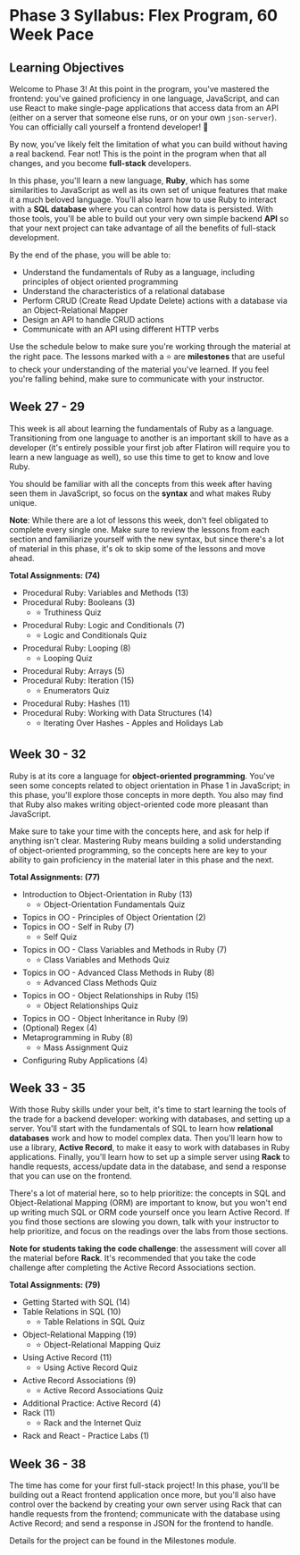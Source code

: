 # Phase 3 Syllabus: Flex Program, 60 Week Pace

## Learning Objectives

Welcome to Phase 3! At this point in the program, you've mastered the frontend:
you've gained proficiency in one language, JavaScript, and can use React to make
single-page applications that access data from an API (either on a server that
someone else runs, or on your own `json-server`). You can officially call
yourself a frontend developer! 🎉

By now, you've likely felt the limitation of what you can build without having a
real backend. Fear not! This is the point in the program when that all changes,
and you become **full-stack** developers.

In this phase, you'll learn a new language, **Ruby**, which has some
similarities to JavaScript as well as its own set of unique features that make
it a much beloved language. You'll also learn how to use Ruby to interact with a
**SQL database** where you can control how data is persisted. With those tools,
you'll be able to build out your very own simple backend **API** so that your
next project can take advantage of all the benefits of full-stack development.

By the end of the phase, you will be able to:

- Understand the fundamentals of Ruby as a language, including principles of
  object oriented programming
- Understand the characteristics of a relational database
- Perform CRUD (Create Read Update Delete) actions with a database via an
  Object-Relational Mapper
- Design an API to handle CRUD actions
- Communicate with an API using different HTTP verbs

Use the schedule below to make sure you're working through the material at
the right pace. The lessons marked with a ⭐️ are **milestones** that are useful
to check your understanding of the material you've learned. If you feel you're
falling behind, make sure to communicate with your instructor.

## Week 27 - 29

This week is all about learning the fundamentals of Ruby as a language.
Transitioning from one language to another is an important skill to have as a
developer (it's entirely possible your first job after Flatiron will require you
to learn a new language as well), so use this time to get to know and love Ruby.

You should be familiar with all the concepts from this week after having seen
them in JavaScript, so focus on the **syntax** and what makes Ruby unique.

**Note**: While there are a lot of lessons this week, don't feel obligated to
complete every single one. Make sure to review the lessons from each section and
familiarize yourself with the new syntax, but since there's a lot of material in
this phase, it's ok to skip some of the lessons and move ahead.

**Total Assignments: (74)**

- Procedural Ruby: Variables and Methods (13)
- Procedural Ruby: Booleans (3)
  - ⭐️ Truthiness Quiz
- Procedural Ruby: Logic and Conditionals (7)
  - ⭐️ Logic and Conditionals Quiz
- Procedural Ruby: Looping (8)
  - ⭐️ Looping Quiz
- Procedural Ruby: Arrays (5)
- Procedural Ruby: Iteration (15)
  - ⭐️ Enumerators Quiz
- Procedural Ruby: Hashes (11)
- Procedural Ruby: Working with Data Structures (14)
  - ⭐️ Iterating Over Hashes - Apples and Holidays Lab

## Week 30 - 32

Ruby is at its core a language for **object-oriented programming**. You've seen
some concepts related to object orientation in Phase 1 in JavaScript; in this
phase, you'll explore those concepts in more depth. You also may find that Ruby
also makes writing object-oriented code more pleasant than JavaScript.

Make sure to take your time with the concepts here, and ask for help if anything
isn't clear. Mastering Ruby means building a solid understanding of
object-oriented programming, so the concepts here are key to your ability to
gain proficiency in the material later in this phase and the next.

**Total Assignments: (77)**

- Introduction to Object-Orientation in Ruby (13)
  - ⭐️ Object-Orientation Fundamentals Quiz
- Topics in OO - Principles of Object Orientation (2)
- Topics in OO - Self in Ruby (7)
  - ⭐️ Self Quiz
- Topics in OO - Class Variables and Methods in Ruby (7)
  - ⭐️ Class Variables and Methods Quiz
- Topics in OO - Advanced Class Methods in Ruby (8)
  - ⭐️ Advanced Class Methods Quiz
- Topics in OO - Object Relationships in Ruby (15)
  - ⭐️ Object Relationships Quiz
- Topics in OO - Object Inheritance in Ruby (9)
- (Optional) Regex (4)
- Metaprogramming in Ruby (8)
  - ⭐️ Mass Assignment Quiz
- Configuring Ruby Applications (4)

## Week 33 - 35

With those Ruby skills under your belt, it's time to start learning the tools of
the trade for a backend developer: working with databases, and setting up a
server. You'll start with the fundamentals of SQL to learn how **relational
databases** work and how to model complex data. Then you'll learn how to use a
library, **Active Record**, to make it easy to work with databases in Ruby
applications. Finally, you'll learn how to set up a simple server using **Rack**
to handle requests, access/update data in the database, and send a response that
you can use on the frontend.

There's a lot of material here, so to help prioritize: the concepts in SQL and
Object-Relational Mapping (ORM) are important to know, but you won't end up
writing much SQL or ORM code yourself once you learn Active Record. If you find
those sections are slowing you down, talk with your instructor to help
prioritize, and focus on the readings over the labs from those sections.

**Note for students taking the code challenge**: the assessment will cover all
the material before **Rack**. It's recommended that you take the code challenge
after completing the Active Record Associations section.

**Total Assignments: (79)**

- Getting Started with SQL (14)
- Table Relations in SQL (10)
  - ⭐️ Table Relations in SQL Quiz
- Object-Relational Mapping (19)
  - ⭐️ Object-Relational Mapping Quiz
- Using Active Record (11)
  - ⭐️ Using Active Record Quiz
- Active Record Associations (9)
  - ⭐️ Active Record Associations Quiz
- Additional Practice: Active Record (4)
- Rack (11)
  - ⭐️ Rack and the Internet Quiz
- Rack and React - Practice Labs (1)

## Week 36 - 38

The time has come for your first full-stack project! In this phase, you'll be
building out a React frontend application once more, but you'll also have
control over the backend by creating your own server using Rack that can handle
requests from the frontend; communicate with the database using Active Record;
and send a response in JSON for the frontend to handle.

Details for the project can be found in the Milestones module.
